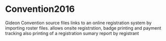 # Convention2016
Gideon Convention source files
links to an online registration system by importing roster files.
allows onsite registrstion, badge printing and payment tracking
also printing of a registration sumary report by registrant
